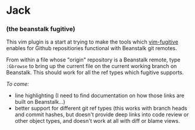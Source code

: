 # Jack

### (the beanstalk fugitive)

This vim plugin is a start at trying to make the tools which
[vim-fugitive](https://github.com/tpope/vim-fugitive) enables for Github
repositiories functional with Beanstalk git remotes.

From within a file whose "origin" repository is a Beanstalk remote, type
`:Gbrowse` to bring up the current file on the current working branch on
Beanstalk. This should work for all the ref types which fugitive supports.

*To come:* 
- line highlighting (I need to find documentation on how those links are built
  on Beanstalk...) 
- better support for different git ref types (this works with branch heads and
  commit hashes, but doesn't provide deep links into code review or other
  object types, and doesn't work at all with diff or blame views.
